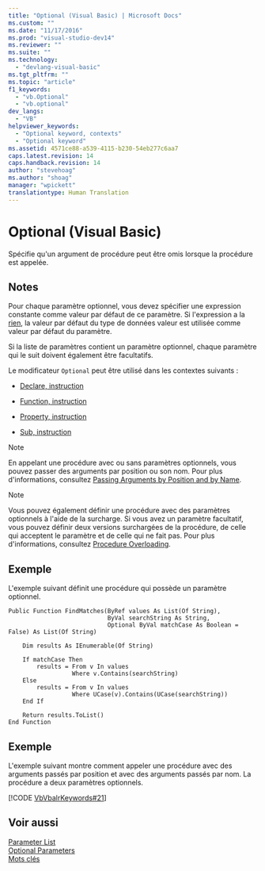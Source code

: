 ```yaml
---
title: "Optional (Visual Basic) | Microsoft Docs"
ms.custom: ""
ms.date: "11/17/2016"
ms.prod: "visual-studio-dev14"
ms.reviewer: ""
ms.suite: ""
ms.technology: 
  - "devlang-visual-basic"
ms.tgt_pltfrm: ""
ms.topic: "article"
f1_keywords: 
  - "vb.Optional"
  - "vb.optional"
dev_langs: 
  - "VB"
helpviewer_keywords: 
  - "Optional keyword, contexts"
  - "Optional keyword"
ms.assetid: 4571ce88-a539-4115-b230-54eb277c6aa7
caps.latest.revision: 14
caps.handback.revision: 14
author: "stevehoag"
ms.author: "shoag"
manager: "wpickett"
translationtype: Human Translation
---
```

# Optional (Visual Basic)
Spécifie qu'un argument de procédure peut être omis lorsque la procédure est appelée.  
  
## Notes  
 Pour chaque paramètre optionnel, vous devez spécifier une expression constante comme valeur par défaut de ce paramètre.  Si l'expression a la [rien](../../../visual-basic/language-reference/nothing.md), la valeur par défaut du type de données valeur est utilisée comme valeur par défaut du paramètre.  
  
 Si la liste de paramètres contient un paramètre optionnel, chaque paramètre qui le suit doivent également être facultatifs.  
  
 Le modificateur `Optional` peut être utilisé dans les contextes suivants :  
  
-   [Declare, instruction](../../../visual-basic/language-reference/statements/declare-statement.md)  
  
-   [Function, instruction](../../../visual-basic/language-reference/statements/function-statement.md)  
  
-   [Property, instruction](../../../visual-basic/language-reference/statements/property-statement.md)  
  
-   [Sub, instruction](../../../visual-basic/language-reference/statements/sub-statement.md)  
  
> [!NOTE]
>  En appelant une procédure avec ou sans paramètres optionnels, vous pouvez passer des arguments par position ou son nom.  Pour plus d'informations, consultez [Passing Arguments by Position and by Name](../../../visual-basic/programming-guide/language-features/procedures/passing-arguments-by-position-and-by-name.md).  
  
> [!NOTE]
>  Vous pouvez également définir une procédure avec des paramètres optionnels à l'aide de la surcharge.  Si vous avez un paramètre facultatif, vous pouvez définir deux versions surchargées de la procédure, de celle qui acceptent le paramètre et de celle qui ne fait pas.  Pour plus d'informations, consultez [Procedure Overloading](../../../visual-basic/programming-guide/language-features/procedures/procedure-overloading.md).  
  
## Exemple  
 L'exemple suivant définit une procédure qui possède un paramètre optionnel.  
  
```  
Public Function FindMatches(ByRef values As List(Of String),  
                            ByVal searchString As String,  
                            Optional ByVal matchCase As Boolean = False) As List(Of String)  
  
    Dim results As IEnumerable(Of String)  
  
    If matchCase Then  
        results = From v In values  
                  Where v.Contains(searchString)  
    Else  
        results = From v In values  
                  Where UCase(v).Contains(UCase(searchString))  
    End If  
  
    Return results.ToList()  
End Function  
```  
  
## Exemple  
 L'exemple suivant montre comment appeler une procédure avec des arguments passés par position et avec des arguments passés par nom.  La procédure a deux paramètres optionnels.  
  
 [!CODE [VbVbalrKeywords#21](../CodeSnippet/VS_Snippets_VBCSharp/VbVbalrKeywords#21)]  
  
## Voir aussi  
 [Parameter List](../../../visual-basic/language-reference/statements/parameter-list.md)   
 [Optional Parameters](../../../visual-basic/programming-guide/language-features/procedures/optional-parameters.md)   
 [Mots clés](../../../visual-basic/language-reference/keywords/index.md)